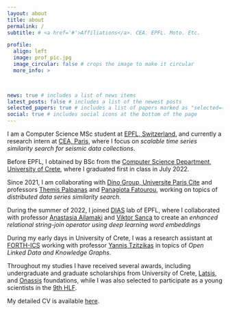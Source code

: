 ```yaml
---
layout: about
title: about
permalink: /
subtitle: # <a href='#'>Affiliations</a>. CEA. EPFL. Moto. Etc.

profile:
  align: left
  image: prof_pic.jpg
  image_circular: false # crops the image to make it circular
  more_info: >

    

news: true # includes a list of news items
latest_posts: false # includes a list of the newest posts
selected_papers: true # includes a list of papers marked as "selected={true}"
social: true # includes social icons at the bottom of the page
---
```


<!--Write your biography here. Tell the world about yourself. Link to your favorite [subreddit](http://reddit.com). You can put a picture in, too. The code is already in, just name your picture `prof_pic.jpg` and put it in the `img/` folder.-->

I am a Computer Science MSc student at [EPFL, Switzerland](https://www.epfl.ch/en/), and currently a research intern at [CEA, Paris](https://www.cea.fr/), where I focus on <i>scalable time series similarity search for seismic data collections</i>. 

<!-- I am particurarly interested for distributed time series similarity search and machine learning. -->

Before EPFL, I obtained by BSc from the [Computer Science Department, University of Crete](https://www.csd.uoc.gr/CSD/index.jsp?lang=en), where I graduated first in class in July 2022.

Since 2021, I am collaborating with [Dino Group, Universite Paris Cite](https://dino.mi.parisdescartes.fr/) and professors [Themis Palpanas](https://helios2.mi.parisdescartes.fr/~themisp/) and [Panagiota Fatourou](https://users.ics.forth.gr/~faturu/), working on topics of <i>distributed data series similarity search</i>.

During the summer of 2022, I joined [DIAS](https://www.epfl.ch/labs/dias/) lab of EPFL, where I collaborated with professor [Anastasia Ailamaki](https://people.epfl.ch/anastasia.ailamaki/?lang=en) and [Viktor Sanca](https://www.viktorsanca.com/) to create an <i>enhanced relational string-join operator using deep learning word embeddings</i>

During my early days in University of Crete, I was a research assistant at [FORTH-ICS](https://www.forth.gr/en/home/) working with professor [Yannis Tzitzikas](https://users.ics.forth.gr/~tzitzik/) in topics of <i>Open Linked Data and Knowledge Graphs</i>.

Throughout my studies I have received several awards, including undergraduate and graduate scholarships from University of Crete, [Latsis](https://www.latsis-foundation.org/eng), and [Onassis](https://www.onassis.org/) foundations, while I was also selected to participate as a young scientists in the [9th HLF](https://www.heidelberg-laureate-forum.org/forum/9th-hlf-2022.html).

My detailed CV is available [here](../assets/pdf/cv.pdf).

<!--Sometimes, I write about travellings experiences, movies and video games in my blog.-->

<!-- When I am not busy with Computer Science-related stuff, I am either travelling, playing Video Games or watching movies. Video Games are my passion since I remember myself, and I sometimes write my experiences with video game titles. -->

<!--Put your address / P.O. box / other info right below your picture. You can also disable any of these elements by editing `profile` property of the YAML header of your `_pages/about.md`. Edit `_bibliography/papers.bib` and Jekyll will render your [publications page](/al-folio/publications/) automatically.

Link to your social media connections, too. This theme is set up to use [Font Awesome icons](https://fontawesome.com/) and [Academicons](https://jpswalsh.github.io/academicons/), like the ones below. Add your Facebook, Twitter, LinkedIn, Google Scholar, or just disable all of them.-->
